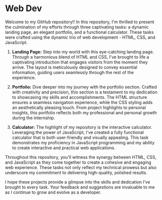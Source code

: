 # Web Dev
Welcome to my GitHub repository!! In this repository, I'm thrilled to present the culmination of my efforts through three captivating tasks: a dynamic landing page, an elegant portfolio, and a functional calculator. These tasks were crafted using the dynamic trio of web development - HTML, CSS, and JavaScript.

1. **Landing Page:**
   Step into my world with this eye-catching landing page. Through a harmonious blend of HTML and CSS, I've brought to life a captivating introduction that engages visitors from the moment they arrive. The layout is meticulously designed to convey essential information, guiding users seamlessly through the rest of the experience.

2. **Portfolio:**
   Dive deeper into my journey with the portfolio section. Crafted with creativity and precision, this section is a testament to my dedication to showcasing my skills and accomplishments. The HTML structure ensures a seamless navigation experience, while the CSS styling adds an aesthetically pleasing touch. From project highlights to personal insights, this portfolio reflects both my professional and personal growth during the internship.

3. **Calculator:**
   The highlight of my repository is the interactive calculator. Leveraging the power of JavaScript, I've created a fully functional calculator that is both user-friendly and visually appealing. This task demonstrates my proficiency in JavaScript programming and my ability to create interactive and practical web applications.

Throughout this repository, you'll witness the synergy between HTML, CSS, and JavaScript as they come together to create a cohesive and engaging web experience. These tasks not only reflect my technical prowess but also underscore my commitment to delivering high-quality, polished results.

I hope these projects provide a glimpse into the skills and dedication I've brought to every task. Your feedback and suggestions are invaluable to me as I continue to grow and evolve as a developer.
